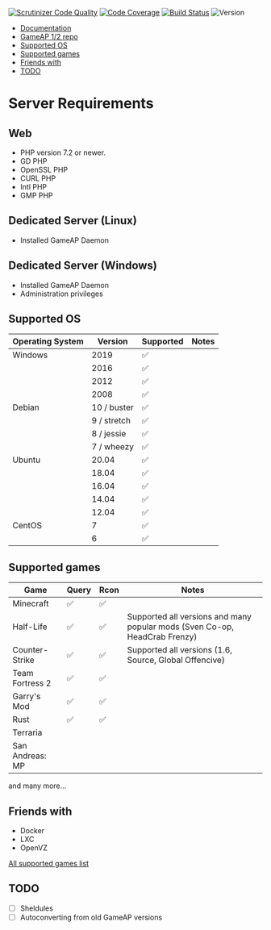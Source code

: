 [![Scrutinizer Code Quality](https://scrutinizer-ci.com/g/et-nik/gameap/badges/quality-score.png?b=develop)](https://scrutinizer-ci.com/g/et-nik/gameap/?branch=develop)
[![Code Coverage](https://scrutinizer-ci.com/g/et-nik/gameap/badges/coverage.png?b=develop)](https://scrutinizer-ci.com/g/et-nik/gameap/?branch=develop)
[![Build Status](https://travis-ci.com/et-nik/gameap.svg?branch=develop)](https://travis-ci.com/et-nik/gameap)
![Version](https://img.shields.io/badge/version-beta-blue.svg)

* [Documentation](http://docs.gameap.ru/)
* [GameAP 1/2 repo](https://github.com/et-nik/gameap-legacy)
* [Supported OS](#supported-os)
* [Supported games](#supported-games)
* [Friends with](#friends-with)
* [TODO](#todo)

Server Requirements
======

Web
------
* PHP version 7.2 or newer.
* GD PHP
* OpenSSL PHP
* CURL PHP
* Intl PHP
* GMP PHP


Dedicated Server (Linux)
------

* Installed GameAP Daemon


Dedicated Server (Windows)
------

* Installed GameAP Daemon
* Administration privileges


Supported OS
------

| Operating System       | Version    | Supported  | Notes                   |
|-----------------------|-----------|-----------|----------------------------|
| Windows               |   2019    | ✅        |
|                       |   2016    | ✅        |
|                       |   2012    | ✅        |
|                       |   2008    | ✅        |
| Debian                | 10 / buster| ✅       |
|                       | 9 / stretch| ✅       |
|                       | 8 / jessie | ✅       |
|                       | 7 / wheezy | ✅       |
| Ubuntu                | 20.04     | ✅       |
|                       | 18.04     | ✅       |
|                       | 16.04     | ✅       |
|                       | 14.04     | ✅       |
|                       | 12.04     | ✅       |
| CentOS                | 7         | ✅       |
|                       | 6         | ✅       |

Supported games
------

| Game | Query | Rcon | Notes |
| ------ | ------- | ------ | ------- |
| Minecraft | ✅ | ✅|
| Half-Life| ✅ | ✅ | Supported all versions and many popular mods (Sven Co-op, HeadCrab Frenzy) |
| Counter-Strike | ✅ | ✅ | Supported all versions (1.6, Source, Global Offencive) |
| Team Fortress 2 | ✅ | ✅ |
| Garry's Mod | ✅ | ✅ |
| Rust | ✅ | ✅ |
| Terraria | | 
| San Andreas: MP | |
and many more... 

Friends with
------

* Docker
* LXC
* OpenVZ

[All supported games list](#)

TODO
------

- [ ] Sheldules
- [ ] Autoconverting from old GameAP versions
